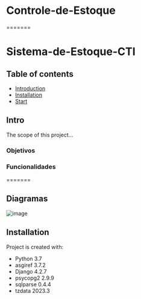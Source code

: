 
# Controle-de-Estoque
=======
# Sistema-de-Estoque-CTI

## Table of contents
* [Introduction](#Intro)
* [Installation](#Installation)
* [Start](#start)

## Intro
The scope of this project...

### Objetivos


### Funcionalidades


=======
## Diagramas

![image](./documents/diagrams/classes.drawio)

## Installation
Project is created with:
* Python 3.7
* asgiref 3.7.2
* Django 4.2.7
* psycopg2 2.9.9
* sqlparse 0.4.4
* tzdata 2023.3